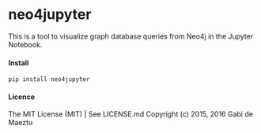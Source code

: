 # neo4jupyter

This is a tool to visualize graph database queries from Neo4j in the Jupyter Notebook.

#### Install
`pip install neo4jupyter`

#### Licence
The MIT License (MIT) | See LICENSE.md
Copyright (c) 2015, 2016 Gabi de Maeztu